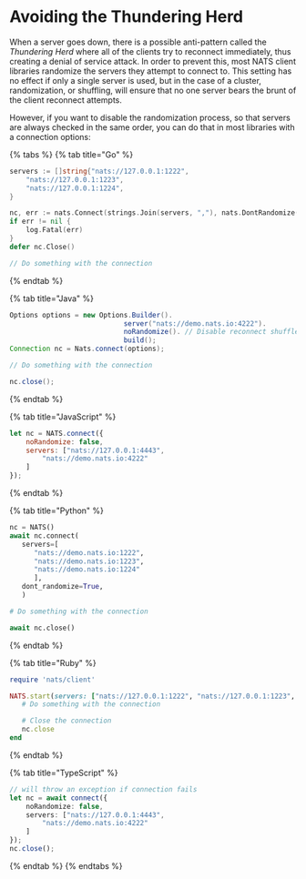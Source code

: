 # Avoiding the Thundering Herd

When a server goes down, there is a possible anti-pattern called the _Thundering Herd_ where all of the clients try to reconnect immediately, thus creating a denial of service attack. In order to prevent this, most NATS client libraries randomize the servers they attempt to connect to. This setting has no effect if only a single server is used, but in the case of a cluster, randomization, or shuffling, will ensure that no one server bears the brunt of the client reconnect attempts.

However, if you want to disable the randomization process, so that servers are always checked in the same order, you can do that in most libraries with a connection options:

{% tabs %}
{% tab title="Go" %}
```go
servers := []string{"nats://127.0.0.1:1222",
	"nats://127.0.0.1:1223",
	"nats://127.0.0.1:1224",
}

nc, err := nats.Connect(strings.Join(servers, ","), nats.DontRandomize())
if err != nil {
	log.Fatal(err)
}
defer nc.Close()

// Do something with the connection
```
{% endtab %}

{% tab title="Java" %}
```java
Options options = new Options.Builder().
                            server("nats://demo.nats.io:4222").
                            noRandomize(). // Disable reconnect shuffle
                            build();
Connection nc = Nats.connect(options);

// Do something with the connection

nc.close();
```
{% endtab %}

{% tab title="JavaScript" %}
```javascript
let nc = NATS.connect({
    noRandomize: false,
    servers: ["nats://127.0.0.1:4443",
        "nats://demo.nats.io:4222"
    ]
});
```
{% endtab %}

{% tab title="Python" %}
```python
nc = NATS()
await nc.connect(
   servers=[
      "nats://demo.nats.io:1222",
      "nats://demo.nats.io:1223",
      "nats://demo.nats.io:1224"
      ],
   dont_randomize=True,
   )

# Do something with the connection

await nc.close()
```
{% endtab %}

{% tab title="Ruby" %}
```ruby
require 'nats/client'

NATS.start(servers: ["nats://127.0.0.1:1222", "nats://127.0.0.1:1223", "nats://127.0.0.1:1224"], dont_randomize_servers: true) do |nc|
   # Do something with the connection

   # Close the connection
   nc.close
end
```
{% endtab %}

{% tab title="TypeScript" %}
```typescript
// will throw an exception if connection fails
let nc = await connect({
    noRandomize: false,
    servers: ["nats://127.0.0.1:4443",
        "nats://demo.nats.io:4222"
    ]
});
nc.close();
```
{% endtab %}
{% endtabs %}

